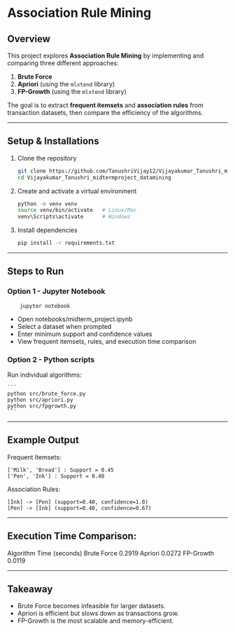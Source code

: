 # Association Rule Mining

## Overview
This project explores **Association Rule Mining** by implementing and comparing three different approaches:

1. **Brute Force**
2. **Apriori** (using the `mlxtend` library)
3. **FP-Growth** (using the `mlxtend` library)

The goal is to extract **frequent itemsets** and **association rules** from transaction datasets, then compare the efficiency of the algorithms.

---

## Setup & Installations

1. Clone the repository
    ```bash
   git clone https://github.com/TanushriVijay12/Vijayakumar_Tanushri_midtermproject_datamining.git
   cd Vijayakumar_Tanushri_midtermproject_datamining
    ```
2. Create and activate a virtual environment
    ```bash
    python -m venv venv
    source venv/bin/activate   # Linux/Mac
    venv\Scripts\activate      # Windows
    ```
3. Install dependencies
    ```bash
    pip install -r requirements.txt
    ```

---

## Steps to Run

### Option 1  - Jupyter Notebook
```
    jupyter notebook
```
- Open notebooks/midterm_project.ipynb
- Select a dataset when prompted
- Enter minimum support and confidence values
- View frequent itemsets, rules, and execution time comparison

### Option 2 - Python scripts

Run individual algorithms:

    ```
    python src/brute_force.py
    python src/apriori.py
    python src/fpgrowth.py
    ```
---

## Example Output

Frequent Itemsets:
``` 
['Milk', 'Bread'] : Support = 0.45
['Pen', 'Ink'] : Support = 0.40
```

Association Rules:
```
[Ink] -> [Pen] (support=0.40, confidence=1.0)
[Pen] -> [Ink] (support=0.40, confidence=0.67)
```

--- 

## Execution Time Comparison:

Algorithm	Time (seconds)
Brute Force	0.2919
Apriori	0.0272
FP-Growth	0.0119

--- 

## Takeaway

- Brute Force becomes infeasible for larger datasets.
- Apriori is efficient but slows down as transactions grow.
- FP-Growth is the most scalable and memory-efficient.
